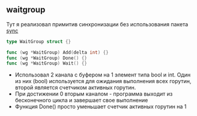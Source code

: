 ## waitgroup
Тут я реализовал примитив синхронизации без использования пакета [sync](https://golang.org/pkg/sync) 

```go
type WaitGroup struct {}

func (wg *WaitGroup) Add(delta int) {}
func (wg *WaitGroup) Done() {}
func (wg *WaitGroup) Wait() {}
```

* Использовал 2 канала с буфером на 1 элемент типа bool и int. Один из них (bool) используется для ожидания выполнения всех горутин, второй является счетчиком активных горутин.
* При достижении 0 вторым каналом - программа выходит из бесконечного цикла и завершает свое выполнение
* Функция Done() просто уменьшает счетчик активных горутин на 1
